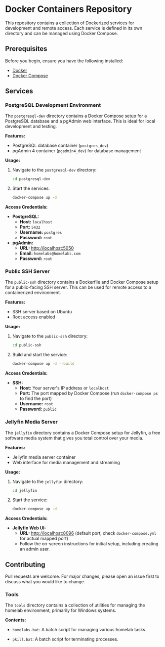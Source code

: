 # Docker Containers Repository

This repository contains a collection of Dockerized services for development and remote access. Each service is defined in its own directory and can be managed using Docker Compose.

## Prerequisites

Before you begin, ensure you have the following installed:

*   [Docker](https://docs.docker.com/get-docker/)
*   [Docker Compose](https://docs.docker.com/compose/install/)

## Services

### PostgreSQL Development Environment

The `postgresql-dev` directory contains a Docker Compose setup for a PostgreSQL database and a pgAdmin web interface. This is ideal for local development and testing.

**Features:**

*   PostgreSQL database container (`postgres_dev`)
*   pgAdmin 4 container (`pgadmin4_dev`) for database management

**Usage:**

1.  Navigate to the `postgresql-dev` directory:
    ```bash
    cd postgresql-dev
    ```
2.  Start the services:
    ```bash
    docker-compose up -d
    ```

**Access Credentials:**

*   **PostgreSQL:**
    *   **Host:** `localhost`
    *   **Port:** `5432`
    *   **Username:** `postgres`
    *   **Password:** `root`
*   **pgAdmin:**
    *   **URL:** [http://localhost:5050](http://localhost:5050)
    *   **Email:** `homelabs@homelabs.com`
    *   **Password:** `root`

### Public SSH Server

The `public-ssh` directory contains a Dockerfile and Docker Compose setup for a public-facing SSH server. This can be used for remote access to a containerized environment.

**Features:**

*   SSH server based on Ubuntu
*   Root access enabled

**Usage:**

1.  Navigate to the `public-ssh` directory:
    ```bash
    cd public-ssh
    ```
2.  Build and start the service:
    ```bash
    docker-compose up -d --build
    ```

**Access Credentials:**

*   **SSH:**
    *   **Host:** Your server's IP address or `localhost`
    *   **Port:** The port mapped by Docker Compose (run `docker-compose ps` to find the port)
    *   **Username:** `root`
    *   **Password:** `public`

### Jellyfin Media Server

The `jellyfin` directory contains a Docker Compose setup for Jellyfin, a free software media system that gives you total control over your media.

**Features:**

*   Jellyfin media server container
*   Web interface for media management and streaming

**Usage:**

1.  Navigate to the `jellyfin` directory:
    ```bash
    cd jellyfin
    ```
2.  Start the service:
    ```bash
    docker-compose up -d
    ```

**Access Credentials:**

*   **Jellyfin Web UI:**
    *   **URL:** [http://localhost:8096](http://localhost:8096) (default port, check `docker-compose.yml` for actual mapped port)
    *   Follow the on-screen instructions for initial setup, including creating an admin user.

## Contributing

Pull requests are welcome. For major changes, please open an issue first to discuss what you would like to change.

### Tools

The `tools` directory contains a collection of utilities for managing the homelab environment, primarily for Windows systems.

**Contents:**

*   `homelabs.bat`: A batch script for managing various homelab tasks.

*   `pkill.bat`: A batch script for terminating processes.
